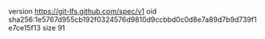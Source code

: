 version https://git-lfs.github.com/spec/v1
oid sha256:1e5767d955cb192f0324576d9810d9ccbbd0c0d8e7a89d7b9d739f1e7ce15f13
size 91
